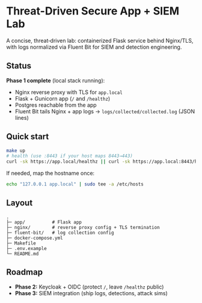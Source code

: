 # Threat-Driven Secure App + SIEM Lab

A concise, threat‑driven lab: containerized Flask service behind Nginx/TLS, with logs normalized via Fluent Bit for SIEM and detection engineering.

## Status
**Phase 1 complete** (local stack running):
- Nginx reverse proxy with TLS for `app.local`
- Flask + Gunicorn app (`/` and `/healthz`)
- Postgres reachable from the app
- Fluent Bit tails Nginx + app logs → `logs/collected/collected.log` (JSON lines)

## Quick start
```bash
make up
# health (use :8443 if your host maps 8443→443)
curl -sk https://app.local/healthz || curl -sk https://app.local:8443/healthz
```

If needed, map the hostname once:
```bash
echo "127.0.0.1 app.local" | sudo tee -a /etc/hosts
```

## Layout
```
.
├─ app/          # Flask app
├─ nginx/        # reverse proxy config + TLS termination
├─ fluent-bit/   # log collection config
├─ docker-compose.yml
├─ Makefile
├─ .env.example
└─ README.md
```

## Roadmap
- **Phase 2:** Keycloak + OIDC (protect `/`, leave `/healthz` public)
- **Phase 3:** SIEM integration (ship logs, detections, attack sims)